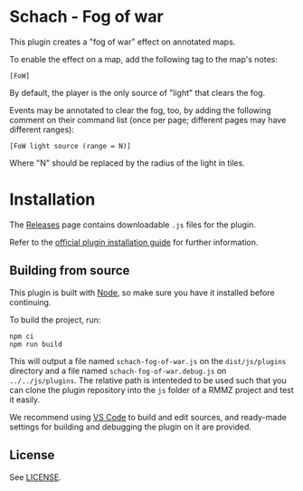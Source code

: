 # Schach - Fog of war

This plugin creates a "fog of war" effect on annotated maps.

To enable the effect on a map, add the following tag to the map's notes:

```
[FoW]
```

By default, the player is the only source of "light" that clears the fog.

Events may be annotated to clear the fog, too, by adding the following comment on their command list (once per page;
different pages may have different ranges):

```
[FoW light source (range = N)]
```

Where "N" should be replaced by the radius of the light in tiles.

# Installation

The [Releases](https://github.com/comuns-rpgmaker/schach-fog-of-war/releases) page contains downloadable `.js` files for the plugin.

Refer to the [official plugin installation guide](https://www.rpgmakerweb.com/blog/using-plugins-in-mz) for further information.

## Building from source

This plugin is built with [Node](https://nodejs.org/en/), so make sure you have it installed before continuing.

To build the project, run:

    npm ci
    npm run build

This will output a file named `schach-fog-of-war.js` on the `dist/js/plugins`
directory and a file named `schach-fog-of-war.debug.js` on `../../js/plugins`.
The relative path is intenteded to be used such that you can clone the plugin
repository into the `js` folder of a RMMZ project and test it easily.

We recommend using [VS Code](https://code.visualstudio.com/) to build and edit
sources, and ready-made settings for building and debugging the
plugin on it are provided. 

## License

See [LICENSE](./LICENSE).

